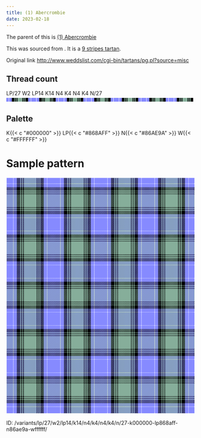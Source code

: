 ```yaml
---
title: (1) Abercrombie
date: 2023-02-18
---
```

The parent of this is [(1) Abercrombie](/tartans/lp/27/w2/lp14/k14/n4/k4/n4/k4/n/27/)


This was sourced from <no value>.  It is a [9 stripes tartan](/stripes/stripes9/).

Original link http://www.weddslist.com/cgi-bin/tartans/pg.pl?source=misc

## Thread count
LP/27 W2 LP14 K14 N4 K4 N4 K4 N/27
![Sett](sett.png)

## Palette
K{{< c "#000000" >}} LP{{< c "#868AFF" >}} N{{< c "#86AE9A" >}} W{{< c "#FFFFFF" >}}

# Sample pattern

![Tartan detail](tartan.png "LP/27 W2 LP14 K14 N4 K4 N4 K4 N/27 tartan")

ID: /variants/lp/27/w2/lp14/k14/n4/k4/n4/k4/n/27-k000000-lp868aff-n86ae9a-wffffff/
